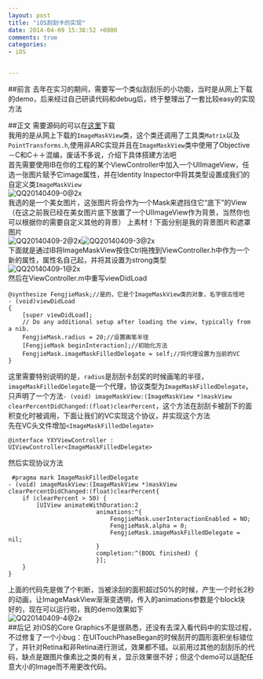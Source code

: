 ```yaml
---
layout: post
title: "iOS刮刮卡的实现"
date: 2014-04-09 15:38:52 +0800
comments: true
categories: 
- iOS


---
```

##前言
去年在实习的期间，需要写一个类似刮刮乐的小功能，当时是从网上下载的demo，后来经过自己研读代码和debug后，终于整理出了一套比较easy的实现方法  
<!-- more-->
##正文
需要源码的可以在[这里](https://github.com/yulingtianxia/ImageMask)下载  
我用的是从网上下载的`ImageMaskView`类，这个类还调用了工具类`Matrix`以及`PointTransforms.h`,使用非ARC实现并且在`ImageMaskView`类中使用了Objective－C和C＋＋混编，废话不多说，介绍下具体搭建方法吧  
首先需要使用IB在你的工程的某个ViewController中加入一个UIImageView，任选一张图片赋予它image属性，并在Identity Inspector中将其类型设置成我们的自定义类`ImageMaskView`  
![QQ20140409-0@2x](/images/blog/QQ20140409-0@2x.png)  
我选的是一个美女图片，这张图片将会作为一个Mask来遮挡住它“底下”的View（在这之前我已经在美女图片底下放置了一个UIImageView作为背景，当然你也可以根据你的需要自定义其他的背景） 
上素材！下面分别是我的背景图片和遮罩图片    
 ![QQ20140409-2@2x](/images/blog/QQ20140409-2@2x.png)![QQ20140409-3@2x](/images/blog/QQ20140409-3@2x.png)  
下面就是通过IB将ImageMaskView按住Ctrl拖拽到ViewController.h中作为一个新的属性，属性名自己起，并将其设置为strong类型  
![QQ20140409-1@2x](/images/blog/QQ20140409-1@2x.png)  
然后在ViewController.m中重写viewDidLoad  

``` objc
@synthesize FengjieMask;//是的，它是个ImageMaskView类的对象，名字很古怪吧
- (void)viewDidLoad
{
    [super viewDidLoad];
	// Do any additional setup after loading the view, typically from a nib.
    FengjieMask.radius = 20;//设置画笔半径
    [FengjieMask beginInteraction];//初始化方法
    FengjieMask.imageMaskFilledDelegate = self;//将代理设置为当前的VC
}
``` 

这里需要特别说明的是，`radius`是刮刮卡刮奖的时候画笔的半径，`imageMaskFilledDelegate`是一个代理，协议类型为`ImageMaskFilledDelegate`，只声明了一个方法`- (void) imageMaskView:(ImageMaskView *)maskView clearPercentDidChanged:(float)clearPercent`，这个方法在刮刮卡被刮下的面积变化时被调用，下面让我们的VC实现这个协议，并实现这个方法  
先在VC头文件增加`<ImageMaskFilledDelegate>`  
``` 
@interface YXYViewController : UIViewController<ImageMaskFilledDelegate>
``` 
然后实现协议方法   
``` 
 #pragma mark ImageMaskFilledDelegate
- (void) imageMaskView:(ImageMaskView *)maskView clearPercentDidChanged:(float)clearPercent{
    if (clearPercent > 50) {
        [UIView animateWithDuration:2
                         animations:^{
                             FengjieMask.userInteractionEnabled = NO;
                             FengjieMask.alpha = 0;
                             FengjieMask.imageMaskFilledDelegate = nil;
                         }
                         completion:^(BOOL finished) {
                         }];
    }
}

```   
上面的代码先是做了个判断，当被涂刮的面积超过50%的时候，产生一个时长2秒的动画，让ImageMaskView渐渐变透明，传入的animations参数是个block块  
好的，现在可以运行啦，我的demo效果如下  
![QQ20140409-4@2x](/images/blog/QQ20140409-4@2x.png)  
##后记
对iOS的Core Graphics不是很熟悉，还没有去深入看代码中的实现过程，不过修复了一个小bug：在UITouchPhaseBegan的时候刮开的圆形面积坐标错位了，并针对Retina和非Retina进行测试，效果都不错。以前用过其他的刮刮乐的代码，缺点是跟图片像素比之类的有关，显示效果很不好；但这个demo可以适配任意大小的Image而不用更改代码。

